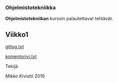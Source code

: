 ### Ohjelmistotekniikka

**Ohjelmistotekniikan** kurssin palautettavat tehtävät.

## Viikko1

[gitlog.txt](https://github.com/mikkosk/ot2019/blob/master/laskarit/gitlog.txt)

[komentorivi.txt](https://github.com/mikkosk/ot2019/blob/master/laskarit/komentorivi.txt)

Tekijä:

*Mikko Kivistö* 2019
